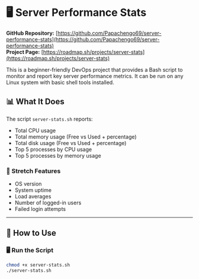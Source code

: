 # 🖥️ Server Performance Stats

**GitHub Repository:** [https://github.com/Papachengo69/server-performance-stats](https://github.com/Papachengo69/server-performance-stats)  
**Project Page:** [https://roadmap.sh/projects/server-stats](https://roadmap.sh/projects/server-stats)

This is a beginner-friendly DevOps project that provides a Bash script to monitor and report key server performance metrics. It can be run on any Linux system with basic shell tools installed.

## 📊 What It Does

The script `server-stats.sh` reports:

- Total CPU usage
- Total memory usage (Free vs Used + percentage)
- Total disk usage (Free vs Used + percentage)
- Top 5 processes by CPU usage
- Top 5 processes by memory usage

### 🚀 Stretch Features

- OS version
- System uptime
- Load averages
- Number of logged-in users
- Failed login attempts

---

## 🔧 How to Use

### 🖥️ Run the Script

```bash
chmod +x server-stats.sh
./server-stats.sh
